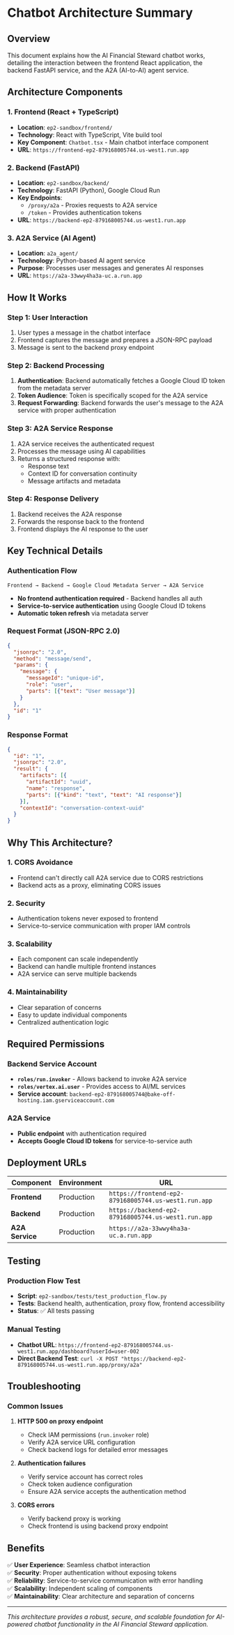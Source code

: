 # Chatbot Architecture Summary

## Overview
This document explains how the AI Financial Steward chatbot works, detailing the interaction between the frontend React application, the backend FastAPI service, and the A2A (AI-to-AI) agent service.

## Architecture Components

### 1. Frontend (React + TypeScript)
- **Location**: `ep2-sandbox/frontend/`
- **Technology**: React with TypeScript, Vite build tool
- **Key Component**: `Chatbot.tsx` - Main chatbot interface component
- **URL**: `https://frontend-ep2-879168005744.us-west1.run.app`

### 2. Backend (FastAPI)
- **Location**: `ep2-sandbox/backend/`
- **Technology**: FastAPI (Python), Google Cloud Run
- **Key Endpoints**: 
  - `/proxy/a2a` - Proxies requests to A2A service
  - `/token` - Provides authentication tokens
- **URL**: `https://backend-ep2-879168005744.us-west1.run.app`

### 3. A2A Service (AI Agent)
- **Location**: `a2a_agent/`
- **Technology**: Python-based AI agent service
- **Purpose**: Processes user messages and generates AI responses
- **URL**: `https://a2a-33wwy4ha3a-uc.a.run.app`

## How It Works

### Step 1: User Interaction
1. User types a message in the chatbot interface
2. Frontend captures the message and prepares a JSON-RPC payload
3. Message is sent to the backend proxy endpoint

### Step 2: Backend Processing
1. **Authentication**: Backend automatically fetches a Google Cloud ID token from the metadata server
2. **Token Audience**: Token is specifically scoped for the A2A service
3. **Request Forwarding**: Backend forwards the user's message to the A2A service with proper authentication

### Step 3: A2A Service Response
1. A2A service receives the authenticated request
2. Processes the message using AI capabilities
3. Returns a structured response with:
   - Response text
   - Context ID for conversation continuity
   - Message artifacts and metadata

### Step 4: Response Delivery
1. Backend receives the A2A response
2. Forwards the response back to the frontend
3. Frontend displays the AI response to the user

## Key Technical Details

### Authentication Flow
```
Frontend → Backend → Google Cloud Metadata Server → A2A Service
```
- **No frontend authentication required** - Backend handles all auth
- **Service-to-service authentication** using Google Cloud ID tokens
- **Automatic token refresh** via metadata server

### Request Format (JSON-RPC 2.0)
```json
{
  "jsonrpc": "2.0",
  "method": "message/send",
  "params": {
    "message": {
      "messageId": "unique-id",
      "role": "user",
      "parts": [{"text": "User message"}]
    }
  },
  "id": "1"
}
```

### Response Format
```json
{
  "id": "1",
  "jsonrpc": "2.0",
  "result": {
    "artifacts": [{
      "artifactId": "uuid",
      "name": "response",
      "parts": [{"kind": "text", "text": "AI response"}]
    }],
    "contextId": "conversation-context-uuid"
  }
}
```

## Why This Architecture?

### 1. **CORS Avoidance**
- Frontend can't directly call A2A service due to CORS restrictions
- Backend acts as a proxy, eliminating CORS issues

### 2. **Security**
- Authentication tokens never exposed to frontend
- Service-to-service communication with proper IAM controls

### 3. **Scalability**
- Each component can scale independently
- Backend can handle multiple frontend instances
- A2A service can serve multiple backends

### 4. **Maintainability**
- Clear separation of concerns
- Easy to update individual components
- Centralized authentication logic

## Required Permissions

### Backend Service Account
- **`roles/run.invoker`** - Allows backend to invoke A2A service
- **`roles/vertex.ai.user`** - Provides access to AI/ML services
- **Service account**: `backend-ep2-879168005744@bake-off-hosting.iam.gserviceaccount.com`

### A2A Service
- **Public endpoint** with authentication required
- **Accepts Google Cloud ID tokens** for service-to-service auth

## Deployment URLs

| Component | Environment | URL |
|-----------|-------------|-----|
| **Frontend** | Production | `https://frontend-ep2-879168005744.us-west1.run.app` |
| **Backend** | Production | `https://backend-ep2-879168005744.us-west1.run.app` |
| **A2A Service** | Production | `https://a2a-33wwy4ha3a-uc.a.run.app` |

## Testing

### Production Flow Test
- **Script**: `ep2-sandbox/tests/test_production_flow.py`
- **Tests**: Backend health, authentication, proxy flow, frontend accessibility
- **Status**: ✅ All tests passing

### Manual Testing
- **Chatbot URL**: `https://frontend-ep2-879168005744.us-west1.run.app/dashboard?userId=user-002`
- **Direct Backend Test**: `curl -X POST "https://backend-ep2-879168005744.us-west1.run.app/proxy/a2a"`

## Troubleshooting

### Common Issues
1. **HTTP 500 on proxy endpoint**
   - Check IAM permissions (`run.invoker` role)
   - Verify A2A service URL configuration
   - Check backend logs for detailed error messages

2. **Authentication failures**
   - Verify service account has correct roles
   - Check token audience configuration
   - Ensure A2A service accepts the authentication method

3. **CORS errors**
   - Verify backend proxy is working
   - Check frontend is using backend proxy endpoint

## Benefits

✅ **User Experience**: Seamless chatbot interaction  
✅ **Security**: Proper authentication without exposing tokens  
✅ **Reliability**: Service-to-service communication with error handling  
✅ **Scalability**: Independent scaling of components  
✅ **Maintainability**: Clear architecture and separation of concerns  

---

*This architecture provides a robust, secure, and scalable foundation for AI-powered chatbot functionality in the AI Financial Steward application.*

